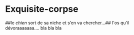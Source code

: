 # Exquisite-corpse
 ##le *chien* sort de sa niche et s’en va chercher…##
l'os qu'il dévoraaaaaaa....
bla bla bla
